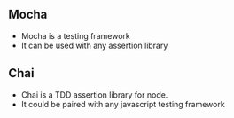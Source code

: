 ## Mocha
- Mocha is a testing framework
- It can be used with any assertion library

## Chai
- Chai is a TDD assertion library for node.
- It could be paired with any javascript testing framework